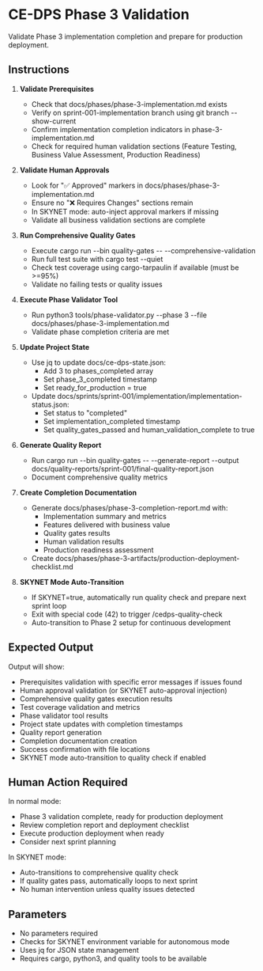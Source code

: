 # CE-DPS Phase 3 Validation

Validate Phase 3 implementation completion and prepare for production deployment.

## Instructions

1. **Validate Prerequisites**
   - Check that docs/phases/phase-3-implementation.md exists
   - Verify on sprint-001-implementation branch using git branch --show-current
   - Confirm implementation completion indicators in phase-3-implementation.md
   - Check for required human validation sections (Feature Testing, Business Value Assessment, Production Readiness)

2. **Validate Human Approvals**
   - Look for "✅ Approved" markers in docs/phases/phase-3-implementation.md
   - Ensure no "❌ Requires Changes" sections remain
   - In SKYNET mode: auto-inject approval markers if missing
   - Validate all business validation sections are complete

3. **Run Comprehensive Quality Gates**
   - Execute cargo run --bin quality-gates -- --comprehensive-validation
   - Run full test suite with cargo test --quiet
   - Check test coverage using cargo-tarpaulin if available (must be >=95%)
   - Validate no failing tests or quality issues

4. **Execute Phase Validator Tool**
   - Run python3 tools/phase-validator.py --phase 3 --file docs/phases/phase-3-implementation.md
   - Validate phase completion criteria are met

5. **Update Project State**
   - Use jq to update docs/ce-dps-state.json:
     - Add 3 to phases_completed array
     - Set phase_3_completed timestamp
     - Set ready_for_production = true
   - Update docs/sprints/sprint-001/implementation/implementation-status.json:
     - Set status to "completed"
     - Set implementation_completed timestamp
     - Set quality_gates_passed and human_validation_complete to true

6. **Generate Quality Report**
   - Run cargo run --bin quality-gates -- --generate-report --output docs/quality-reports/sprint-001/final-quality-report.json
   - Document comprehensive quality metrics

7. **Create Completion Documentation**
   - Generate docs/phases/phase-3-completion-report.md with:
     - Implementation summary and metrics
     - Features delivered with business value
     - Quality gates results
     - Human validation results
     - Production readiness assessment
   - Create docs/phases/phase-3-artifacts/production-deployment-checklist.md

8. **SKYNET Mode Auto-Transition**
   - If SKYNET=true, automatically run quality check and prepare next sprint loop
   - Exit with special code (42) to trigger /cedps-quality-check
   - Auto-transition to Phase 2 setup for continuous development

## Expected Output

Output will show:
- Prerequisites validation with specific error messages if issues found
- Human approval validation (or SKYNET auto-approval injection)
- Comprehensive quality gates execution results
- Test coverage validation and metrics
- Phase validator tool results
- Project state updates with completion timestamps
- Quality report generation
- Completion documentation creation
- Success confirmation with file locations
- SKYNET mode auto-transition to quality check if enabled

## Human Action Required

In normal mode:
- Phase 3 validation complete, ready for production deployment
- Review completion report and deployment checklist
- Execute production deployment when ready
- Consider next sprint planning

In SKYNET mode:
- Auto-transitions to comprehensive quality check
- If quality gates pass, automatically loops to next sprint
- No human intervention unless quality issues detected

## Parameters
- No parameters required
- Checks for SKYNET environment variable for autonomous mode
- Uses jq for JSON state management
- Requires cargo, python3, and quality tools to be available